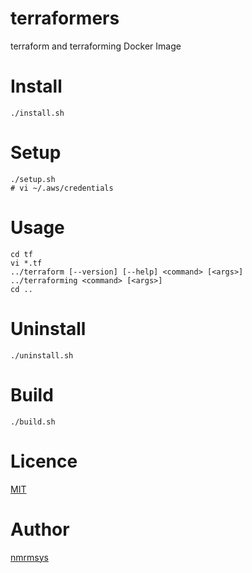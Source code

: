 
# terraformers

terraform and terraforming Docker Image

# Install

```
./install.sh
```

# Setup

```
./setup.sh
# vi ~/.aws/credentials
```

# Usage

```
cd tf
vi *.tf
../terraform [--version] [--help] <command> [<args>]
../terraforming <command> [<args>]
cd ..
```

# Uninstall

```
./uninstall.sh
```

# Build

```
./build.sh
```

# Licence
[MIT](http://opensource.org/licenses/mit-license.php)

# Author
[nmrmsys](https://github.com/nmrmsys)
